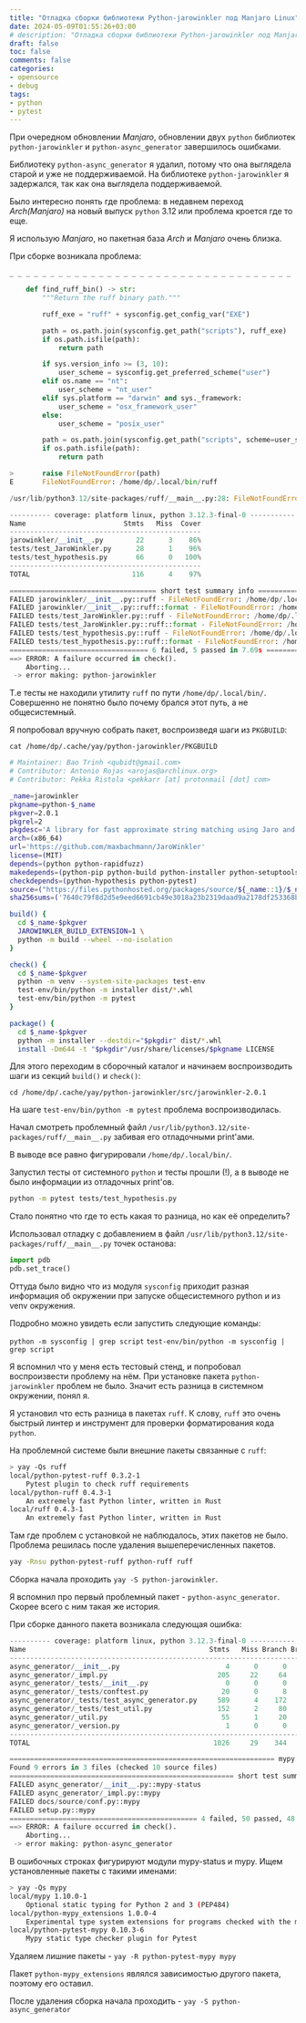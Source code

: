 ```yaml
---
title: "Отладка сборки библиотеки Python-jarowinkler под Manjaro Linux"
date: 2024-05-09T01:55:26+03:00
# description: "Отладка сборки библиотеки Python-jarowinkler под Manjaro Linux"
draft: false
toc: false
comments: false
categories:
- opensource
- debug
tags:
- python
- pytest
---
```


При очередном обновлении *Manjaro*, обновлении двух `python` библиотек `python-jarowinkler` и `python-async_generator` завершилось ошибками.

Библиотеку `python-async_generator` я удалил, потому что она выглядела старой и уже не поддерживаемой. На библиотеке `python-jarowinkler` я задержался, так как она выглядела поддерживаемой.

Было интересно понять где проблема: в недавнем переход *Arch(Manjaro)* на новый выпуск `python` 3.12 или проблема кроется где то еще.

Я использую *Manjaro*, но пакетная база *Arch* и *Manjaro* очень близка.

<!--more-->

При сборке возникала проблема:
```python
_ _ _ _ _ _ _ _ _ _ _ _ _ _ _ _ _ _ _ _ _ _ _ _ _ _ _ _ _ _ _ _ _ _ _

    def find_ruff_bin() -> str:
        """Return the ruff binary path."""

        ruff_exe = "ruff" + sysconfig.get_config_var("EXE")

        path = os.path.join(sysconfig.get_path("scripts"), ruff_exe)
        if os.path.isfile(path):
            return path

        if sys.version_info >= (3, 10):
            user_scheme = sysconfig.get_preferred_scheme("user")
        elif os.name == "nt":
            user_scheme = "nt_user"
        elif sys.platform == "darwin" and sys._framework:
            user_scheme = "osx_framework_user"
        else:
            user_scheme = "posix_user"

        path = os.path.join(sysconfig.get_path("scripts", scheme=user_scheme), ruff_exe)
        if os.path.isfile(path):
            return path

>       raise FileNotFoundError(path)
E       FileNotFoundError: /home/dp/.local/bin/ruff

/usr/lib/python3.12/site-packages/ruff/__main__.py:28: FileNotFoundError

---------- coverage: platform linux, python 3.12.3-final-0 -----------
Name                        Stmts   Miss  Cover
-----------------------------------------------
jarowinkler/__init__.py        22      3    86%
tests/test_JaroWinkler.py      28      1    96%
tests/test_hypothesis.py       66      0   100%
-----------------------------------------------
TOTAL                         116      4    97%

==================================== short test summary info ===========================
FAILED jarowinkler/__init__.py::ruff - FileNotFoundError: /home/dp/.local/bin/ruff
FAILED jarowinkler/__init__.py::ruff::format - FileNotFoundError: /home/dp/.local/bin/ruff
FAILED tests/test_JaroWinkler.py::ruff - FileNotFoundError: /home/dp/.local/bin/ruff
FAILED tests/test_JaroWinkler.py::ruff::format - FileNotFoundError: /home/dp/.local/bin/ruff
FAILED tests/test_hypothesis.py::ruff - FileNotFoundError: /home/dp/.local/bin/ruff
FAILED tests/test_hypothesis.py::ruff::format - FileNotFoundError: /home/dp/.local/bin/ruff
================================== 6 failed, 5 passed in 7.69s ==========================
==> ERROR: A failure occurred in check().
    Aborting...
 -> error making: python-jarowinkler
```

Т.е тесты не находили утилиту `ruff` по пути `/home/dp/.local/bin/`. Совершенно не понятно было почему брался этот путь, а не общесистемный.

Я попробовал вручную собрать пакет, воспроизведя шаги из `PKGBUILD`:

`cat /home/dp/.cache/yay/python-jarowinkler/PKGBUILD`

```bash
# Maintainer: Bao Trinh <qubidt@gmail.com>
# Contributor: Antonio Rojas <arojas@archlinux.org>
# Contributor: Pekka Ristola <pekkarr [at] protonmail [dot] com>

_name=jarowinkler
pkgname=python-$_name
pkgver=2.0.1
pkgrel=2
pkgdesc='A library for fast approximate string matching using Jaro and Jaro-Winkler similarity'
arch=(x86_64)
url='https://github.com/maxbachmann/JaroWinkler'
license=(MIT)
depends=(python python-rapidfuzz)
makedepends=(python-pip python-build python-installer python-setuptools python-scikit-build ninja)
checkdepends=(python-hypothesis python-pytest)
source=("https://files.pythonhosted.org/packages/source/${_name::1}/$_name/$_name-$pkgver.tar.gz")
sha256sums=('7640c79f8d2d5e9eed6691cb49e3018a23b2319daad9a2178df253368b5432b7')

build() {
  cd $_name-$pkgver
  JAROWINKLER_BUILD_EXTENSION=1 \
  python -m build --wheel --no-isolation
}

check() {
  cd $_name-$pkgver
  python -m venv --system-site-packages test-env
  test-env/bin/python -m installer dist/*.whl
  test-env/bin/python -m pytest
}

package() {
  cd $_name-$pkgver
  python -m installer --destdir="$pkgdir" dist/*.whl
  install -Dm644 -t "$pkgdir"/usr/share/licenses/$pkgname LICENSE
```

Для этого переходим в сборочный каталог и начинаем воспроизводить шаги из секций `build()` и `check()`:

`cd /home/dp/.cache/yay/python-jarowinkler/src/jarowinkler-2.0.1`

На шаге `test-env/bin/python -m pytest` проблема воспроизводилась.

Начал смотреть проблемный файл `/usr/lib/python3.12/site-packages/ruff/__main__.py` забивая его отладочными print'ами.

В выводе все равно фигурировали `/home/dp/.local/bin/`.

Запустил тесты от системного `python` и тесты прошли (!), а в выводе не было информации из отладочных print'ов.

```bash
python -m pytest tests/test_hypothesis.py
```

Стало понятно что где то есть какая то разница, но как её определить?

Использовал отладку с добавлением в файл `/usr/lib/python3.12/site-packages/ruff/__main__.py` точек останова:

```python
import pdb
pdb.set_trace()
```

Оттуда было видно что из модуля `sysconfig` приходит разная информация об окружении при запуске общесистемного python и из venv окружения.

Подробно можно увидеть если запустить следующие команды:

`python -m sysconfig | grep script`
`test-env/bin/python -m sysconfig | grep script`

Я вспомнил что у меня есть тестовый стенд, и попробовал воспроизвести проблему на нём. При установке пакета `python-jarowinkler` проблем не было. Значит есть разница в системном окружении, понял я.

Я установил что есть разница в пакетах `ruff`. К слову, `ruff` это очень быстрый линтер и инструмент для проверки форматирования кода `python`.

На проблемной системе были внешние пакеты связанные с `ruff`:

```bash
> yay -Qs ruff
local/python-pytest-ruff 0.3.2-1
    Pytest plugin to check ruff requirements
local/python-ruff 0.4.3-1
    An extremely fast Python linter, written in Rust
local/ruff 0.4.3-1
    An extremely fast Python linter, written in Rust
```

Там где проблем с установкой не наблюдалось, этих пакетов не было.
Проблема решилась после удаления вышеперечисленных пакетов.

```bash
yay -Rnsu python-pytest-ruff python-ruff ruff
```

Сборка начала проходить `yay -S python-jarowinkler`.

Я вспомнил про первый проблемный пакет - `python-async_generator`. Скорее всего с ним такая же история.

При сборке данного пакета возникала следующая ошибка:

```python
---------- coverage: platform linux, python 3.12.3-final-0 -----------
Name                                             Stmts   Miss Branch BrPart  Cover
----------------------------------------------------------------------------------
async_generator/__init__.py                          4      0      0      0 100.0%
async_generator/_impl.py                           205     22     64      5  87.0%
async_generator/_tests/__init__.py                   0      0      0      0 100.0%
async_generator/_tests/conftest.py                  20      0      8      0 100.0%
async_generator/_tests/test_async_generator.py     589      4    172      7  98.6%
async_generator/_tests/test_util.py                152      2     80      1  98.7%
async_generator/_util.py                            55      1     20      1  97.3%
async_generator/_version.py                          1      0      0      0 100.0%
----------------------------------------------------------------------------------
TOTAL                                             1026     29    344     14  96.3%

================================================================= mypy =================================================================
Found 9 errors in 3 files (checked 10 source files)
======================================================= short test summary info ========================================================
FAILED async_generator/__init__.py::mypy-status
FAILED async_generator/_impl.py::mypy
FAILED docs/source/conf.py::mypy
FAILED setup.py::mypy
============================================== 4 failed, 50 passed, 48 warnings in 36.01s ==============================================
==> ERROR: A failure occurred in check().
    Aborting...
 -> error making: python-async_generator
```

В ошибочных строках фигурируют модули mypy-status и mypy. Ищем установленные пакеты с такими именами:

```bash
> yay -Qs mypy
local/mypy 1.10.0-1
    Optional static typing for Python 2 and 3 (PEP484)
local/python-mypy_extensions 1.0.0-4
    Experimental type system extensions for programs checked with the mypy typechecker
local/python-pytest-mypy 0.10.3-6
    Mypy static type checker plugin for Pytest
```

Удаляем лишние пакеты - `yay -R python-pytest-mypy mypy`

Пакет `python-mypy_extensions` являлся зависимостью другого пакета, поэтому его оставил.

После удаления сборка начала проходить - `yay -S python-async_generator`
